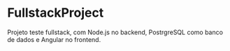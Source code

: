 # FullstackProject

Projeto teste fullstack, com Node.js no backend, PostrgreSQL como banco de dados e Angular no frontend.